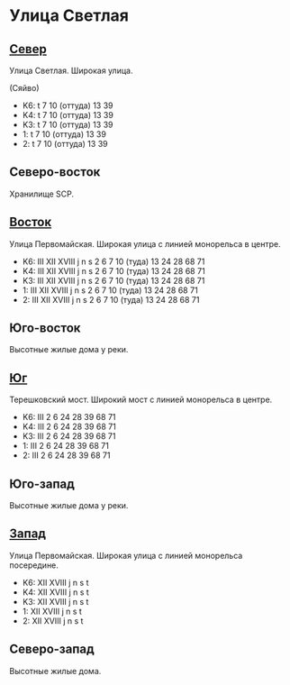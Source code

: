 # Улица Светлая

## [Север](./10380085.md)

Улица Светлая.
Широкая улица.

(Сяйво)

* K6:   t
        7   10 (оттуда) 13  39
* K4:   t
        7   10 (оттуда) 13  39
* K3:   t
        7   10 (оттуда) 13  39
* 1:    t
        7   10 (оттуда) 13  39
* 2:    t
        7   10 (оттуда) 13  39

## Северо-восток

Хранилище SCP.

## [Восток](./10390090.md)

Улица Первомайская.
Широкая улица с линией монорельса в центре.

* K6:   III XII XVIII
        j   n   s
        2   6   7   10 (туда)   13  24  28  68  71
* K4:   III XII XVIII
        j   n   s
        2   6   7   10 (туда)   13  24  28  68  71
* K3:   III XII XVIII
        j   n   s
        2   6   7   10 (туда)   13  24  28  68  71
* 1:    III XII XVIII
        j   n   s
        2   6   7   10 (туда)   13  24  28  68  71
* 2:    III XII XVIII
        j   n   s
        2   6   7   10 (туда)   13  24  28  68  71

## Юго-восток

Высотные жилые дома у реки.

## [Юг](./11390020.md)

Терешковский мост.
Широкий мост с линией монорельса в центре.

* K6:   III
        2   6   24  28  39  68  71
* K4:   III
        2   6   24  28  39  68  71
* K3:   III
        2   6   24  28  39  68  71
* 1:    III
        2   6   24  28  39  68  71
* 2:    III
        2   6   24  28  39  68  71

## Юго-запад

Высотные жилые дома у реки.

## [Запад](./10375090.md)

Улица Первомайская.
Широкая улица с линией монорельса посередине.

* K6:   XII XVIII
        j   n   s   t
* K4:   XII XVIII
        j   n   s   t
* K3:   XII XVIII
        j   n   s   t
* 1:    XII XVIII
        j   n   s   t
* 2:    XII XVIII
        j   n   s   t

## Северо-запад

Высотные жилые дома.
